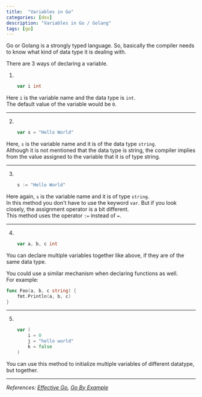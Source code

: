 ```yaml
---
title:  "Variables in Go" 
categories: [dev]
description: "Variables in Go / Golang"
tags: [go]
--- 
```


Go or Golang is a strongly typed language. So, basically the compiler needs to know what kind of data type it is dealing with.

There are 3 ways of declaring a variable.

1. 

``` go
	var i int
```

Here `i` is the variable name and the data type is `int`.  
The default value of the variable would be `0`.

----

2. 

``` go
    var s = "Hello World"
```

Here, `s` is the variable name and it is of the data type `string`.  
Although it is not mentioned that the data type is string, the compiler implies from the value assigned to the variable that it is of type string.

---

3. 

``` go
    s := "Hello World"
```

Here again, `s` is the variable name and it is of type `string`.  
In this method you don't have to use the keyword `var`. But if you look closely, the assignment operator is a bit different.  
This method uses the operator `:=` instead of `=`.  

---

4. 

``` go
    var a, b, c int
```

You can declare multiple variables together like above, if they are of the same data type.  

You could use a similar mechanism when declaring functions as well.  
For example:
``` go
func Foo(a, b, c string) {
	fmt.Println(a, b, c)
}
```

---

5. 

``` go
	var (
		i = 0
		j = "hello world"
		k = false
	)
```

You can use this method to initialize multiple variables of different datatype, but together.

----

_References: [Effective Go](https://go.dev/doc/effective_go#variables), [Go By Example](https://gobyexample.com/variables)_